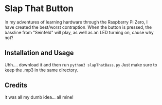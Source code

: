 # Slap That Button

In my adventures of learning hardware through the Raspberry Pi Zero, I have created the best/worst contraption.
When the button is pressed, the bassline from "Seinfeld" will play, as well as an LED turning on, cause why not?

## Installation and Usage

Uhh.... download it and then run ``python3 slapThatBass.py``
Just make sure to keep the .mp3 in the same directory.

## Credits

It was all my dumb idea... all mine!

